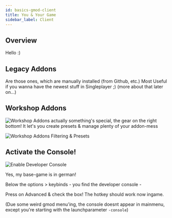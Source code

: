 ```yaml
---
id: basics-gmod-client
title: You & Your Game
sidebar_label: Client
---
```


## Overview

Hello :)

## Legacy Addons

Are those ones, which are manually installed (from Github, etc.)
Most Useful if you wanna have the newest stuff in Singleplayer ;)
(more about that later on...)

## Workshop Addons

![Workshop Addons](/gmod_img/basics/menus/gmod_nmaLvibhCo.jpg)
actually something's special, the gear on the right bottom!
It let's you create presets & manage plenty of your addon-mess

![Workshop Addons Filtering & Presets](/gmod_img/basics/menus/gmod_Ab6JybysUy.jpg)

## Activate the Console!

![Enable Developer Console](/gmod_img/basics/menus/ApplicationFrameHost_j6zQtQeE1w.png)

Yes, my base-game is in german!

Below the options > keybinds - you find the developer console -

Press on Advanced & check the box! The hotkey should work now ingame.

(Due some weird gmod menu'ing, the console doesnt appear in mainmenu, except you're starting with the launchparameter `-console`)